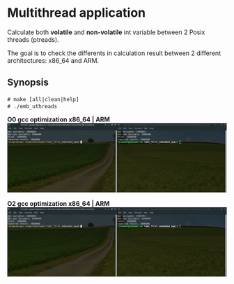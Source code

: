 Multithread application 
==================

Calculate both **volatile** and **non-volatile** int variable between 2 Posix threads (ptreads).

The goal is to check the differents in calculation result between 2 different architectures: x86_64 and ARM.

Synopsis
--------

```
# make [all|clean|help]
# ./emb_uthreads
```
**O0 gcc optimization x86_64 | ARM**
![](doc/img/O0_thread.png)

**O2 gcc optimization x86_64 | ARM**
![](doc/img/O2_thread.png)
